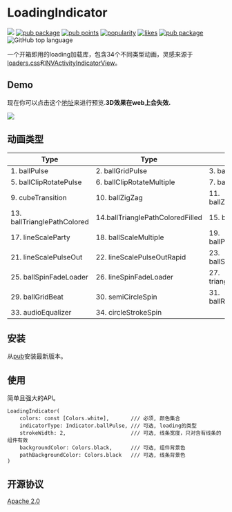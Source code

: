 # LoadingIndicator
![](https://github.com/TinoGuo/loading_indicator/workflows/Flutter%20Build%20Test%20CI/badge.svg?branch=master)
[![pub package](https://img.shields.io/pub/v/loading_indicator.svg)](https://pub.dev/packages/loading_indicator)
[![pub points](https://badges.bar/loading_indicator/pub%20points)](https://pub.dev/packages/loading_indicator/score)
[![popularity](https://badges.bar/loading_indicator/popularity)](https://pub.dev/packages/loading_indicator/score)
[![likes](https://badges.bar/loading_indicator/likes)](https://pub.dev/packages/loading_indicator/score)
[![pub package](https://img.shields.io/pub/v/loading_indicator.svg)](https://pub.dev/packages/loading_indicator)
![GitHub top language](https://img.shields.io/github/languages/top/TinoGuo/loading_indicator)

一个开箱即用的loading加载库，包含34个不同类型动画，灵感来源于[loaders.css](https://github.com/ConnorAtherton/loaders.css)和[NVActivityIndicatorView](https://github.com/ninjaprox/NVActivityIndicatorView)。


## Demo

现在你可以点击这个[地址](https://tinoguo.github.io/loading_indicator/)来进行预览.**3D效果在web上会失效.**

![](gif/demo_2021_07_18_02.gif)

## 动画类型

| Type | Type | Type | Type |
|---|---|---|---|
|1. ballPulse | 2. ballGridPulse | 3. ballClipRotate | 4. squareSpin|
|5. ballClipRotatePulse | 6. ballClipRotateMultiple | 7. ballPulseRise | 8. ballRotate|
|9. cubeTransition | 10. ballZigZag | 11. ballZigZagDeflect | 12. ballTrianglePath|
|13. ballTrianglePathColored | 14.ballTrianglePathColoredFilled | 15. ballScale | 16. lineScale|
|17. lineScaleParty | 18. ballScaleMultiple | 19. ballPulseSync | 20. ballBeat|
|21. lineScalePulseOut | 22. lineScalePulseOutRapid |23. ballScaleRipple | 24. ballScaleRippleMultiple|
|25. ballSpinFadeLoader | 26. lineSpinFadeLoader | 27. triangleSkewSpin | 28. pacman|
|29. ballGridBeat | 30. semiCircleSpin| 31. ballRotateChase | 32. orbit|
|33. audioEqualizer | 34. circleStrokeSpin|

## 安装
从[pub](https://pub.dev/packages/loading_indicator)安装最新版本。

## 使用
简单且强大的API。

```
LoadingIndicator(
    colors: const [Colors.white],       /// 必须, 颜色集合
    indicatorType: Indicator.ballPulse, /// 可选, loading的类型
    strokeWidth: 2,                     /// 可选, 线条宽度，只对含有线条的组件有效
    backgroundColor: Colors.black,      /// 可选, 组件背景色
    pathBackgroundColor: Colors.black   /// 可选, 线条背景色
)
```

## 开源协议
[Apache 2.0](LICENSE)